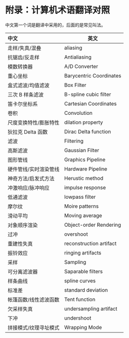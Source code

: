 # 附录：计算机术语翻译对照

中文第一个词是翻译中采用的，后面的是常见叫法。

| 中文                  | 英文                    |
| :-------------------- | ----------------------- |
| 走样/失真/混叠        | aliasing                |
| 抗锯齿/反走样         | Antialiasing            |
| 模数转换器            | A/D Converter           |
| 重心坐标              | Barycentric Coordinates |
| 盒式滤波/均值滤波     | Box Filter              |
| 三次 B 样条滤波       | B-spline cubic filter   |
| 笛卡尔坐标系          | Cartesian Coordinates   |
| 卷积                  | Convolution             |
| 尺度变换特性/膨胀特性 | dilation property       |
| 狄拉克 Delta 函数     | Dirac Delta function    |
| 滤波                  | Filtering               |
| 高斯滤波              | Gaussian Filter         |
| 图形管线              | Graphics Pipeline       |
| 硬件管线/实时渲染管线 | Hardware Pipeline       |
| 神奇方法/启发式方法   | Herustic method         |
| 冲激响应/脉冲响应     | impulse response        |
| 低通滤波              | lowpass filter          |
| 摩尔纹                | Moire patterns          |
| 滑动平均              | Moving average          |
| 对象顺序渲染          | Object-order Rendering  |
| 过冲                  | overshoot               |
| 重建性失真            | reconstruction artifact |
| 振铃效应              | ringing artifacts       |
| 采样                  | Sampling                |
| 可分离滤波器          | Saparable filters       |
| 样条曲线              | spline curves           |
| 标准差                | standard deviation      |
| 帐篷函数/线性滤波函数 | Tent function           |
| 欠采样失真            | undersampling artifact  |
| 下冲                  | undershoot              |
| 拼接模式/纹理寻址模式 | Wrapping Mode           |
